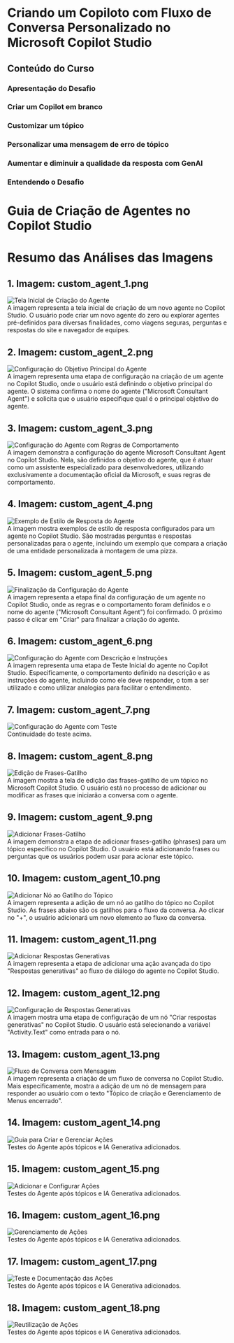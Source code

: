 
# Criando um Copiloto com Fluxo de Conversa Personalizado no Microsoft Copilot Studio


## Conteúdo do Curso
### Apresentação do Desafio
### Criar um Copilot em branco
### Customizar um tópico
### Personalizar uma mensagem de erro de tópico
### Aumentar e diminuir a qualidade da resposta com GenAI
### Entendendo o Desafio


# Guia de Criação de Agentes no Copilot Studio

# Resumo das Análises das Imagens

## 1. Imagem: custom_agent_1.png
![Tela Inicial de Criação do Agente](app/assets/custom_agent_1.png)  
A imagem representa a tela inicial de criação de um novo agente no Copilot Studio. O usuário pode criar um novo agente do zero ou explorar agentes pré-definidos para diversas finalidades, como viagens seguras, perguntas e respostas do site e navegador de equipes.

## 2. Imagem: custom_agent_2.png
![Configuração do Objetivo Principal do Agente](app/assets/custom_agent_2.png)  
A imagem representa uma etapa de configuração na criação de um agente no Copilot Studio, onde o usuário está definindo o objetivo principal do agente. O sistema confirma o nome do agente ("Microsoft Consultant Agent") e solicita que o usuário especifique qual é o principal objetivo do agente.

## 3. Imagem: custom_agent_3.png
![Configuração do Agente com Regras de Comportamento](app/assets/custom_agent_3.png)  
A imagem demonstra a configuração do agente Microsoft Consultant Agent no Copilot Studio. Nela, são definidos o objetivo do agente, que é atuar como um assistente especializado para desenvolvedores, utilizando exclusivamente a documentação oficial da Microsoft, e suas regras de comportamento.

## 4. Imagem: custom_agent_4.png
![Exemplo de Estilo de Resposta do Agente](app/assets/custom_agent_4.png)  
A imagem mostra exemplos de estilo de resposta configurados para um agente no Copilot Studio. São mostradas perguntas e respostas personalizadas para o agente, incluindo um exemplo que compara a criação de uma entidade personalizada à montagem de uma pizza.

## 5. Imagem: custom_agent_5.png
![Finalização da Configuração do Agente](app/assets/custom_agent_5.png)  
A imagem representa a etapa final da configuração de um agente no Copilot Studio, onde as regras e o comportamento foram definidos e o nome do agente ("Microsoft Consultant Agent") foi confirmado. O próximo passo é clicar em "Criar" para finalizar a criação do agente.

## 6. Imagem: custom_agent_6.png
![Configuração do Agente com Descrição e Instruções](app/assets/custom_agent_6.png)  
A imagem representa uma etapa de Teste Inicial do agente no Copilot Studio. Especificamente, o comportamento definido na descrição e as instruções do agente, incluindo como ele deve responder, o tom a ser utilizado e como utilizar analogias para facilitar o entendimento.

## 7. Imagem: custom_agent_7.png
![Configuração do Agente com Teste](app/assets/custom_agent_7.png)  
Continuidade do teste acima.

## 8. Imagem: custom_agent_8.png
![Edição de Frases-Gatilho](app/assets/custom_agent_8.png)  
A imagem mostra a tela de edição das frases-gatilho de um tópico no Microsoft Copilot Studio. O usuário está no processo de adicionar ou modificar as frases que iniciarão a conversa com o agente.

## 9. Imagem: custom_agent_9.png
![Adicionar Frases-Gatilho](app/assets/custom_agent_9.png)  
A imagem demonstra a etapa de adicionar frases-gatilho (phrases) para um tópico específico no Copilot Studio. O usuário está adicionando frases ou perguntas que os usuários podem usar para acionar este tópico.

## 10. Imagem: custom_agent_10.png
![Adicionar Nó ao Gatilho do Tópico](app/assets/custom_agent_10.png)  
A imagem representa a adição de um nó ao gatilho do tópico no Copilot Studio. As frases abaixo são os gatilhos para o fluxo da conversa. Ao clicar no "+", o usuário adicionará um novo elemento ao fluxo da conversa.

## 11. Imagem: custom_agent_11.png
![Adicionar Respostas Generativas](app/assets/custom_agent_11.png)  
A imagem representa a etapa de adicionar uma ação avançada do tipo "Respostas generativas" ao fluxo de diálogo do agente no Copilot Studio.

## 12. Imagem: custom_agent_12.png
![Configuração de Respostas Generativas](app/assets/custom_agent_12.png)  
A imagem mostra uma etapa de configuração de um nó "Criar respostas generativas" no Copilot Studio. O usuário está selecionando a variável "Activity.Text" como entrada para o nó.

## 13. Imagem: custom_agent_13.png
![Fluxo de Conversa com Mensagem](app/assets/custom_agent_13.png)  
A imagem representa a criação de um fluxo de conversa no Copilot Studio. Mais especificamente, mostra a adição de um nó de mensagem para responder ao usuário com o texto "Tópico de criação e Gerenciamento de Menus encerrado".

## 14. Imagem: custom_agent_14.png
![Guia para Criar e Gerenciar Ações](app/assets/custom_agent_14.png)  
Testes do Agente após tópicos e IA Generativa adicionados.

## 15. Imagem: custom_agent_15.png
![Adicionar e Configurar Ações](app/assets/custom_agent_15.png)  
Testes do Agente após tópicos e IA Generativa adicionados.

## 16. Imagem: custom_agent_16.png
![Gerenciamento de Ações](app/assets/custom_agent_16.png)  
Testes do Agente após tópicos e IA Generativa adicionados.

## 17. Imagem: custom_agent_17.png
![Teste e Documentação das Ações](app/assets/custom_agent_17.png)  
Testes do Agente após tópicos e IA Generativa adicionados.

## 18. Imagem: custom_agent_18.png
![Reutilização de Ações](app/assets/custom_agent_18.png)  
Testes do Agente após tópicos e IA Generativa adicionados.
